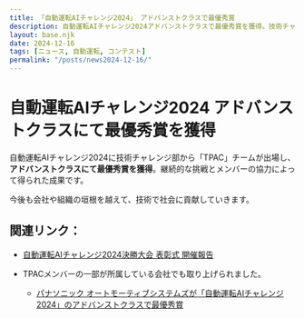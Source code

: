 ```yaml
---
title: 「自動運転AIチャレンジ2024」 アドバンストクラスで最優秀賞
description: 自動運転AIチャレンジ2024アドバンストクラスで最優秀賞を獲得。技術チャレンジ部の継続的な挑戦と協力による成果を報告します。
layout: base.njk
date: 2024-12-16
tags: [ニュース, 自動運転, コンテスト]
permalink: "/posts/news2024-12-16/"
---
```


# 自動運転AIチャレンジ2024 アドバンストクラスにて最優秀賞を獲得

自動運転AIチャレンジ2024に技術チャレンジ部から「TPAC」チームが出場し、**アドバンストクラスにて最優秀賞を獲得**。継続的な挑戦とメンバーの協力によって得られた成果です。

今後も会社や組織の垣根を越えて、技術で社会に貢献していきます。

## 関連リンク：

- [自動運転AIチャレンジ2024決勝大会 表彰式 開催報告](https://www.jsae.or.jp/press/detail/2452/)

- TPACメンバーの一部が所属している会社でも取り上げられました。
    - [パナソニック オートモーティブシステムズが「自動運転AIチャレンジ2024」のアドバンストクラスで最優秀賞](https://news.panasonic.com/jp/topics/206051)